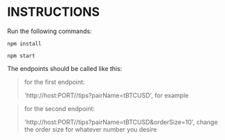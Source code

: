 <h1> INSTRUCTIONS </h1>

<p>Run the following commands:</p>

<p><code>npm install</code></p>
<p><code>npm start</code></p>

The endpoints should be called like this:

<blockquote>
    <p>for the first endpoint:</p>
    <p>'http://host:PORT//tips?pairName=tBTCUSD', for example</p>
</blockquote>

<blockquote>
    <p>for the second endpoint:</p>
    <p>'http://host:PORT//tips?pairName=tBTCUSD&orderSize=10', change the order size for whatever number you desire</p>
</blockquote>
